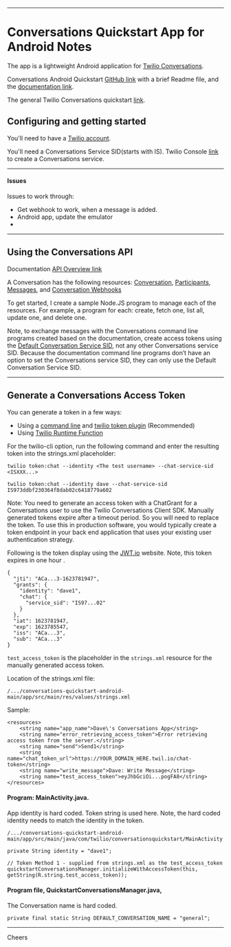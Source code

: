 ----------------------------------------------------------------------------------
# Conversations Quickstart App for Android Notes

The app is a lightweight Android application for [Twilio Conversations](https://www.twilio.com/docs/conversations).

Conversations Android Quickstart 
[GitHub link](https://github.com/TwilioDevEd/conversations-quickstart-android) with a brief Readme file, and
the [documentation link](https://www.twilio.com/docs/conversations/android/exploring-conversations-android-quickstart).

The general Twilio Conversations quickstart [link](https://www.twilio.com/docs/conversations/quickstart).

## Configuring and getting started

You'll need to have a [Twilio account](https://www.twilio.com/console).

You'll need a Conversations Service SID(starts with IS).
Twilio Console [link](https://www.twilio.com/console/conversations/services) to create a Conversations service. 

----------------------------------------------------------------------------------
#### Issues

Issues to work through:
+ Get webhook to work, when a message is added.
+ Android app, update the emulator
+ 

----------------------------------------------------------------------------------
## Using the  Conversations API

Documentation [API Overview link](https://www.twilio.com/docs/conversations/api)

A Conversation has the following resources:
[Conversation](https://www.twilio.com/docs/conversations/api/conversation-resource),
[Participants](https://www.twilio.com/docs/conversations/api/conversation-participant-resource),
[Messages](https://www.twilio.com/docs/conversations/api/conversation-message-resource), and 
[Conversation Webhooks](https://www.twilio.com/docs/conversations/api/conversation-scoped-webhook-resource)

To get started, I create a sample Node.JS program to manage each of the resources.
For example, a program for each: create, fetch one, list all, update one, and delete one.

Note, to exchange messages with the Conversations command line programs created based on the documentation,
create access tokens using the [Default Conversation Service SID](https://www.twilio.com/console/conversations/configuration/defaults),
not any other Conversations service SID.
Because the documentation command line programs don’t have an option to set the Conversations service SID,
they can only use the Default Conversation Service SID.

----------------------------------------------------------------------------------
## Generate a Conversations Access Token

You can generate a token in a few ways:
* Using a [command line](https://www.twilio.com/docs/conversations/create-tokens) and 
[twilio token plugin](https://github.com/twilio-labs/plugin-token) (Recommended)
* Using [Twilio Runtime Function](https://www.twilio.com/docs/runtime/functions)

For the twilio-cli option, run the following command and enter the resulting token into the strings.xml placeholder:
 ````
twilio token:chat --identity <The test username> --chat-service-sid <ISXXX...>

twilio token:chat --identity dave --chat-service-sid IS973ddbf230364f8dab02c6418779a602
````
Note: You need to generate an access token with a ChatGrant for a Conversations user to use the Twilio Conversations Client SDK.
Manually generated tokens expire after a timeout period. So you will need to replace the token.
To use this in production software, you would typically create a token endpoint in your back end application
that uses your existing user authentication strategy.

Following is the token display using the [JWT.io](https://jwt.io/) website.
Note, this token expires in one hour .
````
{
  "jti": "ACa...3-1623781947",
  "grants": {
    "identity": "dave1",
    "chat": {
      "service_sid": "IS97...02"
    }
  },
  "iat": 1623781947,
  "exp": 1623785547,
  "iss": "ACa...3",
  "sub": "ACa...3"
}
````

`test_access_token` is the placeholder in the `strings.xml` resource for the manually generated access token.

Location of the strings.xml file:
````
/.../conversations-quickstart-android-main/app/src/main/res/values/strings.xml
````
Sample:
````
<resources>
    <string name="app_name">Dave\'s Conversations App</string>
    <string name="error_retrieving_access_token">Error retrieving access token from the server.</string>
    <string name="send">Send1</string>
    <string name="chat_token_url">https://YOUR_DOMAIN_HERE.twil.io/chat-token</string>
    <string name="write_message">Dave: Write Message</string>
    <string name="test_access_token">eyJhbGciOi...pogFA8</string>
</resources>
````

#### Program: MainActivity.java.

App identity is hard coded.
Token string is used here.
Note, the hard coded identity needs to match the identity in the token.
````
/.../conversations-quickstart-android-main/app/src/main/java/com/twilio/conversationsquickstart/MainActivity.java

private String identity = "dave1";

// Token Method 1 - supplied from strings.xml as the test_access_token
quickstartConversationsManager.initializeWithAccessToken(this, getString(R.string.test_access_token));
````

#### Program file, QuickstartConversationsManager.java,

The Conversation name is hard coded.
````
private final static String DEFAULT_CONVERSATION_NAME = "general";
````

----------------------------------------------------------------------------------
Cheers

